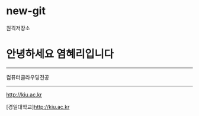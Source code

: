 # new-git
원격저장소


# 안녕하세요 염혜리입니다

*****

컴퓨터클라우딩전공

----

<http://kiu.ac.kr>

[경일대학교]<http://kiu.ac.kr>
